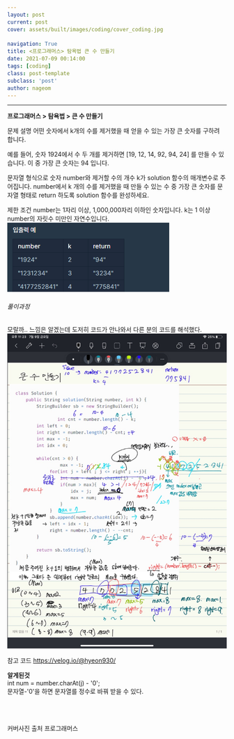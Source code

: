 ```yaml
---
layout: post
current: post
cover: assets/built/images/coding/cover_coding.jpg

navigation: True
title: <프로그래머스> 탐욕법 큰 수 만들기
date: 2021-07-09 00:14:00
tags: [coding]
class: post-template
subclass: 'post'
author: nageom
---
```

* * *
**프로그래머스 > 탐욕법 > 큰 수 만들기**

문제 설명
어떤 숫자에서 k개의 수를 제거했을 때 얻을 수 있는 가장 큰 숫자를 구하려 합니다.

예를 들어, 숫자 1924에서 수 두 개를 제거하면 [19, 12, 14, 92, 94, 24] 를 만들 수 있습니다. 이 중 가장 큰 숫자는 94 입니다.

문자열 형식으로 숫자 number와 제거할 수의 개수 k가 solution 함수의 매개변수로 주어집니다. number에서 k 개의 수를 제거했을 때 만들 수 있는 수 중 가장 큰 숫자를 문자열 형태로 return 하도록 solution 함수를 완성하세요.

제한 조건
number는 1자리 이상, 1,000,000자리 이하인 숫자입니다.
k는 1 이상 number의 자릿수 미만인 자연수입니다.
![ex_screenshot](../../assets/built/images/coding/greedy(3)_2.jpg.png)






<h6>풀이과정</h6>

모랄까.. 느낌은 알겠는데 도저히 코드가 안나와서 다른 분의 코드를 해석했다. 
![ex_screenshot](../../assets/built/images/coding/greedy(3)_1.jpg)

참고 코드 https://velog.io/@hyeon930/<br>



**알게된것**<br>
int num = number.charAt(j) - '0';<br>
문자열-'0'을 하면 문자열를 정수로 바꿔 받을 수 있다. 

<br>
<br><br>
커버사진 출처 프로그래머스 